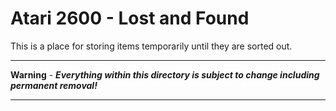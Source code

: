 # Atari 2600 - Lost and Found

This is a place for storing items temporarily until they are sorted out.

---

**Warning** - ***Everything within this directory is subject to change including permanent removal!***

---
